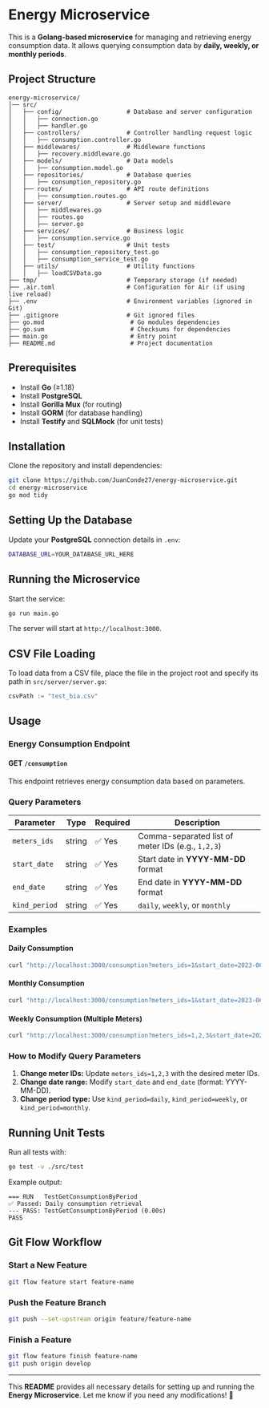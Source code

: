 # **Energy Microservice**

This is a **Golang-based microservice** for managing and retrieving energy consumption data. It allows querying consumption data by **daily, weekly, or monthly periods**.

## **Project Structure**

```
energy-microservice/
│── src/
│   ├── config/                  # Database and server configuration
│   │   ├── connection.go
│   │   ├── handler.go
│   ├── controllers/             # Controller handling request logic
│   │   ├── consumption.controller.go
│   ├── middlewares/             # Middleware functions
│   │   ├── recovery.middleware.go
│   ├── models/                  # Data models
│   │   ├── consumption.model.go
│   ├── repositories/            # Database queries
│   │   ├── consumption_repository.go
│   ├── routes/                  # API route definitions
│   │   ├── consumption.routes.go
│   ├── server/                  # Server setup and middleware
│   │   ├── middlewares.go
│   │   ├── routes.go
│   │   ├── server.go
│   ├── services/                # Business logic
│   │   ├── consumption.service.go
│   ├── test/                    # Unit tests
│   │   ├── consumption_repository_test.go
│   │   ├── consumption_service_test.go
│   ├── utils/                   # Utility functions
│   │   ├── loadCSVData.go
├── tmp/                         # Temporary storage (if needed)
├── .air.toml                    # Configuration for Air (if using live reload)
├── .env                         # Environment variables (ignored in Git)
├── .gitignore                   # Git ignored files
├── go.mod                        # Go modules dependencies
├── go.sum                        # Checksums for dependencies
├── main.go                       # Entry point
├── README.md                     # Project documentation
```

## **Prerequisites**

- Install **Go** (≥1.18)
- Install **PostgreSQL**
- Install **Gorilla Mux** (for routing)
- Install **GORM** (for database handling)
- Install **Testify** and **SQLMock** (for unit tests)

## **Installation**

Clone the repository and install dependencies:

```sh
git clone https://github.com/JuanConde27/energy-microservice.git
cd energy-microservice
go mod tidy
```

## **Setting Up the Database**

Update your **PostgreSQL** connection details in `.env`:

```sh
DATABASE_URL=YOUR_DATABASE_URL_HERE
```

## **Running the Microservice**

Start the service:

```sh
go run main.go
```

The server will start at `http://localhost:3000`.

## **CSV File Loading**

To load data from a CSV file, place the file in the project root and specify its path in `src/server/server.go`:

```go
csvPath := "test_bia.csv"
```

## **Usage**

### **Energy Consumption Endpoint**

#### **GET `/consumption`**

This endpoint retrieves energy consumption data based on parameters.

### **Query Parameters**

| Parameter      | Type     | Required | Description |
|---------------|---------|----------|-------------|
| `meters_ids`  | string  | ✅ Yes  | Comma-separated list of meter IDs (e.g., `1,2,3`) |
| `start_date`  | string  | ✅ Yes  | Start date in **YYYY-MM-DD** format |
| `end_date`    | string  | ✅ Yes  | End date in **YYYY-MM-DD** format |
| `kind_period` | string  | ✅ Yes  | `daily`, `weekly`, or `monthly` |

### **Examples**

#### **Daily Consumption**

```sh
curl "http://localhost:3000/consumption?meters_ids=1&start_date=2023-06-01&end_date=2023-06-10&kind_period=daily"
```

#### **Monthly Consumption**

```sh
curl "http://localhost:3000/consumption?meters_ids=1&start_date=2023-06-01&end_date=2023-07-10&kind_period=monthly"
```

#### **Weekly Consumption (Multiple Meters)**

```sh
curl "http://localhost:3000/consumption?meters_ids=1,2,3&start_date=2023-06-01&end_date=2023-06-26&kind_period=weekly"
```

### **How to Modify Query Parameters**

1. **Change meter IDs:** Update `meters_ids=1,2,3` with the desired meter IDs.
2. **Change date range:** Modify `start_date` and `end_date` (format: YYYY-MM-DD).
3. **Change period type:** Use `kind_period=daily`, `kind_period=weekly`, or `kind_period=monthly`.

## **Running Unit Tests**

Run all tests with:

```sh
go test -v ./src/test
```

Example output:

```
=== RUN   TestGetConsumptionByPeriod
✅ Passed: Daily consumption retrieval
--- PASS: TestGetConsumptionByPeriod (0.00s)
PASS
```

## **Git Flow Workflow**

### **Start a New Feature**

```sh
git flow feature start feature-name
```

### **Push the Feature Branch**

```sh
git push --set-upstream origin feature/feature-name
```

### **Finish a Feature**

```sh
git flow feature finish feature-name
git push origin develop
```

---

This **README** provides all necessary details for setting up and running the **Energy Microservice**. Let me know if you need any modifications! 🚀

